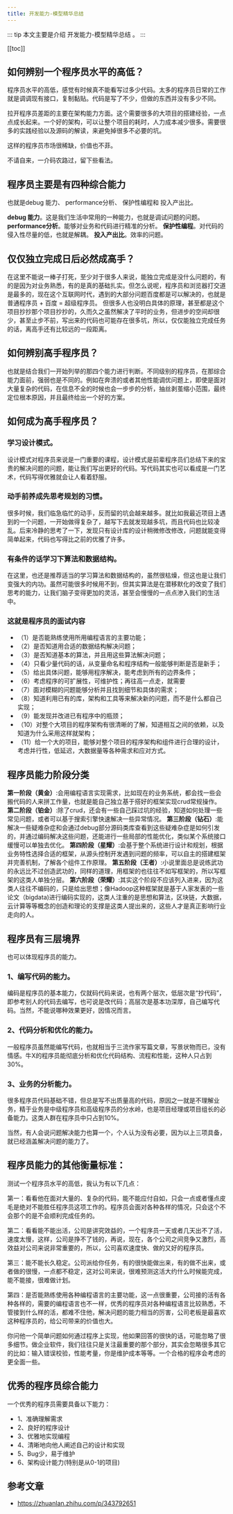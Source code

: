 ```yaml
---
title: 开发能力-模型精华总结
---
```


::: tip
本文主要是介绍 开发能力-模型精华总结 。
:::

[[toc]]

## 如何辨别一个程序员水平的高低？
程序员水平的高低，感觉有时候真不能看写过多少代码。太多的程序员日常的工作就是调调现有接口，复制黏贴。代码是写了不少，但做的东西并没有多少不同。

拉开程序员差距的主要在架构能力方面。这个需要很多的大项目的搭建经验，一点点成长起来。一个好的架构，可以让整个项目的耗时，人力成本减少很多。需要很多的实践经验以及源码的解读，来避免掉很多不必要的坑。

这样的程序员市场很稀缺，价值也不菲。

不请自来，一介码农路过，留下些看法。

## 程序员主要是有四种综合能力
也就是debug 能力、 performance分析、 保护性编程和 投入产出比。

**debug 能力**。这是我们生活中常用的一种能力，也就是调试问题的问题。
**performance分析**。能够对业务和代码进行精准的分析。
**保护性编程**。对代码的侵入性尽量的低，也就是解耦。
**投入产出比**。效率的问题。

## **仅仅独立完成日后必然成高手**？

在这里不能说一棒子打死，至少对于很多人来说，能独立完成是没什么问题的，有的是因为对业务熟悉，有的是真的基础扎实。但怎么说呢，程序员和浏览器打交道是最多的，现在这个互联网时代，遇到的大部分问题百度都是可以解决的，也就是普通程序员 + 百度 = 超级程序员。 但很多人也没明白具体的原理，甚至都是这个项目抄抄那个项目抄抄的，久而久之虽然解决了平时的业务，但进步的空间却很少，甚至止步不前，写出来的代码也可能存在很多坑，所以，仅仅能独立完成任务的话，离高手还有比较远的一段距离。


## **如何辨别高手程序员**？

也就是结合我们一开始列举的那四个能力进行判断。不同级别的程序员，在那综合能力面前，强弱也是不同的。例如在奔溃的或者其他性能调优问题上，即使是面对大量复杂的代码，在信息不全的时候也会一步步的分析，抽丝剥茧缩小范围，最终定位根本原因，并且最终给出一个好的方案。


## **如何成为高手程序员**？

### **学习设计模式**。
设计模式对程序员来说是一门重要的课程，设计模式是前辈程序员们总结下来的宝贵的解决问题的问题，能让我们写出更好的代码。写代码其实也可以看成是一门艺术，代码写得优雅就会让人看着舒服。

### **动手前养成先思考规划的习惯**。
很多时候，我们临急临忙的动手，反而留的坑会越来越多。就比如我最近项目上遇到的一个问题，一开始做得复杂了，越写下去就发现越多坑，而且代码也比较凌乱。后来冷静的思考了一下，发现只有设计库的设计稍微修改修改，问题就能变得简单起来，代码也写得比之前的优雅了许多。

### **有条件的话学习下算法和数据结构**。
在这里，也还是推荐适当的学习算法和数据结构的，虽然很枯燥，但这也是让我们变强大的内功。虽然可能很多时候用不到，但其实算法是在潜移默化的改变了我们思考的能力，让我们脑子变得更加的灵活，甚至会慢慢的一点点渗入我们的生活中。


### 这就是程序员的面试内容

- （1）是否能熟练使用所用编程语言的主要功能；
- （2）是否知道用合适的数据结构解决问题；
- （3）是否知道基本的算法，并且用这些算法解决问题；
- （4）只看少量代码的话，从变量命名和程序结构一般能够判断是否是新手；
- （5）给出具体问题，能够用程序解决，能考虑到所有的边界条件；
- （6）考虑程序的可扩展性，可维护性；再往高一点走，就需要
- （7）面对模糊的问题能够分析并且找到细节和具体的需求；
- （8）知道利用已有的库，架构和工具等来解决新的问题，而不是什么都自己实现；
- （9）能发现并改进已有程序中的瓶颈；
- （10）对整个大项目的程序架构有很清晰的了解，知道相互之间的依赖，以及知道为什么采用这样就架构；
- （11）给一个大的项目，能够对整个项目的程序架构和组件进行合理的设计，考虑并行性，低延迟，大数据量等各种需求和应对方式。



## 程序员能力阶段分类

**第一阶段（黄金）**:会用编程语言实现需求，比如现在的业务系统，都会找一些会搬代码的人来拼工作量，也就是能自己独立基于搭好的框架实现crud常规操作。
**第二阶段（铂金）**:除了crud，还会有一些自己踩过坑的经验，知道如何处理一些常见问题，或者可以基于搜索引擎快速解决一些异常情况。
**第三阶段（钻石）**:能解决一些疑难杂症和会通过debug部分源码类库查看到这些疑难杂症是如何引发的，并通过编码解决这些问题，还能进行一些局部的性能优化，类似某个系统接口缓慢可以单独去优化。
**第四阶段（星耀）**:会基于整个系统进行设计和规划，根据业务特性选择合适的框架，从源头控制开发遇到问题的频率，可以自主的搭建框架并完善机制，了解各个组件工作原理。
**第五阶段（王者）**:小说里面总是说练武功的永远比不过创造武功的，同样的道理，用框架的也往往不如写框架的，所以写框架的这类人单独分层。
**第六阶段（荣耀）**:其实这个阶段不应该列入进来，因为这类人往往不编码的，只是给出思想；像Hadoop这种框架就是基于人家发表的一些论文（bigdata)进行编码实现的，这类人注重的是思想和算法，区块链，大数据，云计算等等概念的创造和理论的支撑是这类人提出来的，这些人才是真正影响行业走向的人。


## 程序员有三层境界
也可以体现程序员的能力。


### 1、编写代码的能力。
编码是程序员的基本能力，仅就码代码来说，也有两个层次，低层次是“抄代码”，即参考别人的代码去编写，也可说是改代码；高层次是基本功深厚，自己编写代码。当然，不能说哪种效果更好，因情况而言。

### 2、代码分析和优化的能力。
一般程序员虽然能编写代码，也就相当于三流作家写篇文章，写景状物而已，没有情感。牛X的程序员能彻底分析和优化代码结构、流程和性能，这种人只占到30%。

### 3、业务的分析能力。
很多程序员代码基础不错，但总是写不出质量高的代码，原因之一就是不理解业务，精于业务是中级程序员和高级程序员的分水岭，也是项目经理或项目组长的必备能力。这类人群在程序员中只占到10%。

当然，有人会说问题解决能力也算一个，个人认为没有必要，因为以上三项具备，就已经涵盖解决问题的能力了。


## 程序员能力的其他衡量标准：

测试一个程序员水平的高低，我认为有以下几点：


第一：看看他在面对大量的、复杂的代码，能不能应付自如，只会一点或者懂点皮毛是绝对不能胜任程序员这项工作的。程序员会面对各种各样的情况，只会这个不会那个的是不会顺利完成任务的。

第二：看看能不能出活，公司是讲究效益的，一个程序员一天或者几天出不了活，速度太慢，这样，公司是挣不了钱的，再说，现在，各个公司之间竞争又激烈，高效益对公司来说非常重要的，所以，公司喜欢速度快、做的又好的程序员。

第三：能不能长久稳定。公司派给你任务，有的很快能做出来，有的做不出来，或者做的很慢，一点都不稳定，这对公司来说，很难预测这活大约什么时候能完成，能不能接，很难做计划。

第四：是否能熟练使用各种编程语言的主要功能，这一点很重要，公司接的活有各种各样的，需要的编程语言也不一样，优秀的程序员对各种编程语言比较熟悉，不管接到什么样的活，都难不住他，解决问题的能力相当的厉害，公司老板是最喜欢这种程序员的，给公司带来的价值也大。


你问他一个简单问题如何通过程序上实现，他如果回答的很快的话，可能忽略了很多细节。做企业软件，我们往往只是关注最重要的那个部分，其实会忽略很多其它的比如：输入错误校验，性能考量，你是维护成本等等。一个合格的程序会考虑的更全面一些。

## 优秀的程序员综合能力

一个优秀的程序员需要具备以下能力：

- 1、准确理解需求
- 2、良好的程序设计
- 3、优雅地实现编程
- 4、清晰地向他人阐述自己的设计和实现
- 5、Bug少，易于维护
- 6、架构设计能力(特别是从0-1的项目)

## 参考文章
* https://zhuanlan.zhihu.com/p/343792651